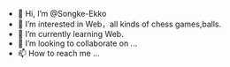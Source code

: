 - 👋 Hi, I’m @Songke-Ekko
- 👀 I’m interested in Web，all kinds of chess games,balls.
- 🌱 I’m currently learning Web.
- 💞️ I’m looking to collaborate on ...
- 📫 How to reach me ...

<!---
Songke-Ekko/Songke-Ekko is a ✨ special ✨ repository because its `README.md` (this file) appears on your GitHub profile.
You can click the Preview link to take a look at your changes.
--->
